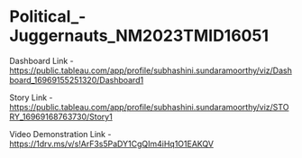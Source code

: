 
# Political_-Juggernauts_NM2023TMID16051

Dashboard Link - https://public.tableau.com/app/profile/subhashini.sundaramoorthy/viz/Dashboard_16969155251320/Dashboard1

Story Link - https://public.tableau.com/app/profile/subhashini.sundaramoorthy/viz/STORY_16969168763730/Story1

Video Demonstration Link - https://1drv.ms/v/s!ArF3s5PaDY1CgQIm4iHq1O1EAKQV




